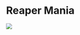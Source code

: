 # Reaper Mania

![](https://external-content.duckduckgo.com/iu/?u=https%3A%2F%2Ftse1.mm.bing.net%2Fth%3Fid%3DOIP.e9-Ts2WomrQUPcrn_JDFlQHaHa%26pid%3DApi&f=1)
